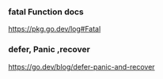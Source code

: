 
### fatal Function docs 
https://pkg.go.dev/log#Fatal
### defer, Panic ,recover  
https://go.dev/blog/defer-panic-and-recover
